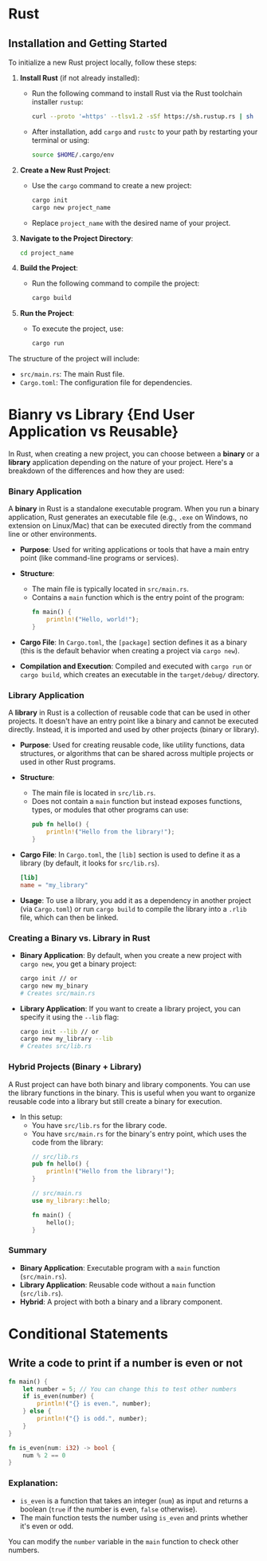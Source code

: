 # Rust

## Installation and Getting Started

To initialize a new Rust project locally, follow these steps:

1. **Install Rust** (if not already installed):
   - Run the following command to install Rust via the Rust toolchain installer `rustup`:
     ```bash
     curl --proto '=https' --tlsv1.2 -sSf https://sh.rustup.rs | sh
     ```
   - After installation, add `cargo` and `rustc` to your path by restarting your terminal or using:
     ```bash
     source $HOME/.cargo/env
     ```

2. **Create a New Rust Project**:
   - Use the `cargo` command to create a new project:
     ```bash
     cargo init
     cargo new project_name
     ```
   - Replace `project_name` with the desired name of your project.

3. **Navigate to the Project Directory**:
   ```bash
   cd project_name
   ```

4. **Build the Project**:
   - Run the following command to compile the project:
     ```bash
     cargo build
     ```

5. **Run the Project**:
   - To execute the project, use:
     ```bash
     cargo run
     ```

The structure of the project will include:
- `src/main.rs`: The main Rust file.
- `Cargo.toml`: The configuration file for dependencies.


# Bianry vs Library {End User Application vs Reusable}

In Rust, when creating a new project, you can choose between a **binary** or a **library** application depending on the nature of your project. Here's a breakdown of the differences and how they are used:

### Binary Application
A **binary** in Rust is a standalone executable program. When you run a binary application, Rust generates an executable file (e.g., `.exe` on Windows, no extension on Linux/Mac) that can be executed directly from the command line or other environments.

- **Purpose**: Used for writing applications or tools that have a main entry point (like command-line programs or services).
- **Structure**:
  - The main file is typically located in `src/main.rs`.
  - Contains a `main` function which is the entry point of the program:
    ```rust
    fn main() {
        println!("Hello, world!");
    }
    ```

- **Cargo File**: In `Cargo.toml`, the `[package]` section defines it as a binary (this is the default behavior when creating a project via `cargo new`).
  
- **Compilation and Execution**: Compiled and executed with `cargo run` or `cargo build`, which creates an executable in the `target/debug/` directory.

### Library Application
A **library** in Rust is a collection of reusable code that can be used in other projects. It doesn't have an entry point like a binary and cannot be executed directly. Instead, it is imported and used by other projects (binary or library).

- **Purpose**: Used for creating reusable code, like utility functions, data structures, or algorithms that can be shared across multiple projects or used in other Rust programs.
- **Structure**:
  - The main file is located in `src/lib.rs`.
  - Does not contain a `main` function but instead exposes functions, types, or modules that other programs can use:
    ```rust
    pub fn hello() {
        println!("Hello from the library!");
    }
    ```

- **Cargo File**: In `Cargo.toml`, the `[lib]` section is used to define it as a library (by default, it looks for `src/lib.rs`).
  ```toml
  [lib]
  name = "my_library"
  ```

- **Usage**: To use a library, you add it as a dependency in another project (via `Cargo.toml`) or run `cargo build` to compile the library into a `.rlib` file, which can then be linked.

### Creating a Binary vs. Library in Rust

- **Binary Application**: By default, when you create a new project with `cargo new`, you get a binary project:
  ```bash
  cargo init // or
  cargo new my_binary
  # Creates src/main.rs
  ```

- **Library Application**: If you want to create a library project, you can specify it using the `--lib` flag:
  ```bash
  cargo init --lib // or
  cargo new my_library --lib
  # Creates src/lib.rs
  ```

### Hybrid Projects (Binary + Library)
A Rust project can have both binary and library components. You can use the library functions in the binary. This is useful when you want to organize reusable code into a library but still create a binary for execution.

- In this setup:
  - You have `src/lib.rs` for the library code.
  - You have `src/main.rs` for the binary's entry point, which uses the code from the library:
    ```rust
    // src/lib.rs
    pub fn hello() {
        println!("Hello from the library!");
    }

    // src/main.rs
    use my_library::hello;

    fn main() {
        hello();
    }
    ```

### Summary
- **Binary Application**: Executable program with a `main` function (`src/main.rs`).
- **Library Application**: Reusable code without a `main` function (`src/lib.rs`).
- **Hybrid**: A project with both a binary and a library component.

# Conditional Statements

## Write a code to print if a number is even or not

```rust
fn main() {
    let number = 5; // You can change this to test other numbers
    if is_even(number) {
        println!("{} is even.", number);
    } else {
        println!("{} is odd.", number);
    }
}

fn is_even(num: i32) -> bool {
    num % 2 == 0
}
```

### Explanation:
- `is_even` is a function that takes an integer (`num`) as input and returns a boolean (`true` if the number is even, `false` otherwise).
- The main function tests the number using `is_even` and prints whether it's even or odd.

You can modify the `number` variable in the `main` function to check other numbers.